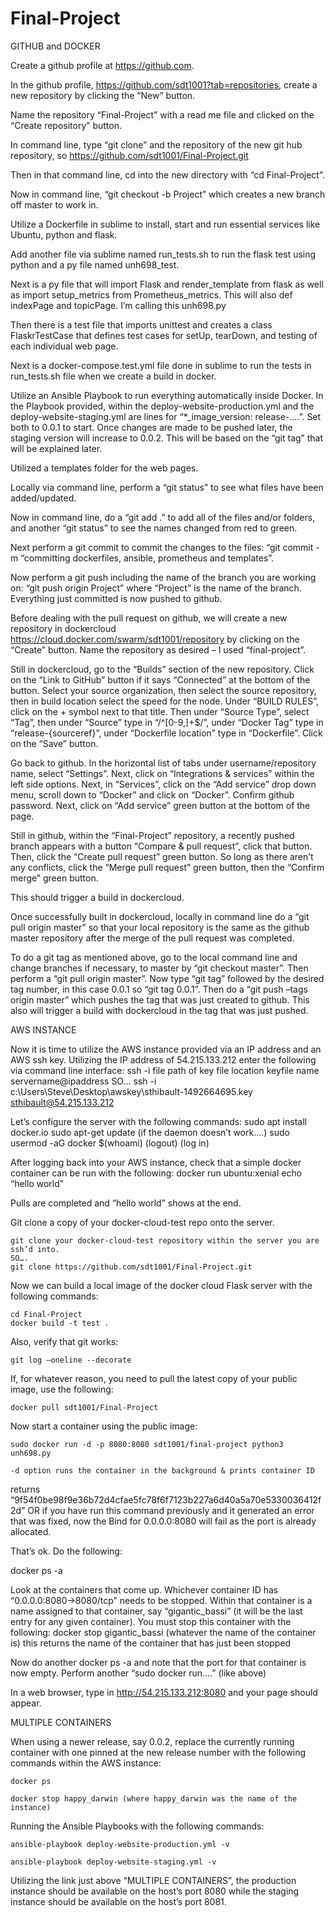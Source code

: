 # Final-Project


GITHUB and DOCKER


Create a github profile at https://github.com. 

In the github profile, https://github.com/sdt1001?tab=repositories, create a new repository by clicking the “New” button. 

Name the repository “Final-Project” with a read me file and clicked on the “Create repository” button. 

In command line, type “git clone” and the repository of the new git hub repository, so https://github.com/sdt1001/Final-Project.git 

Then in that command line, cd into the new directory with “cd Final-Project”.

Now in command line, “git checkout -b Project” which creates a new branch off master to work in. 

Utilize a Dockerfile in sublime to install, start and run essential services like Ubuntu, python and flask. 

Add another file via sublime named run_tests.sh to run the flask test using python and a py file named unh698_test. 

Next is a py file that will import Flask and render_template from flask as well as import setup_metrics from Prometheus_metrics. This will also def indexPage and topicPage. I’m calling this unh698.py

Then there is a test file that imports unittest and creates a class FlaskrTestCase that defines test cases for setUp, tearDown, and testing of each individual web page. 

Next is a docker-compose.test.yml file done in sublime to run the tests in run_tests.sh file when we create a build in docker. 

Utilize an Ansible Playbook to run everything automatically inside Docker. In the Playbook provided, within the deploy-website-production.yml and the deploy-website-staging.yml are lines for “*_image_version: release-….”. Set both to 0.0.1 to start. Once changes are made to be pushed later, the staging version will increase to 0.0.2. This will be based on the “git tag” that will be explained later. 

Utilized a templates folder for the web pages. 

Locally via command line, perform a “git status” to see what files have been added/updated. 

Now in command line, do a “git add .” to add all of the files and/or folders, and another “git status” to see the names changed from red to green. 

Next perform a git commit to commit the changes to the files: “git commit -m “committing dockerfiles, ansible, prometheus and templates”. 

Now perform a git push including the name of the branch you are working on: “git push origin Project” where “Project” is the name of the branch. Everything just committed is now pushed to github. 

Before dealing with the pull request on github, we will create a new repository in dockercloud https://cloud.docker.com/swarm/sdt1001/repository by clicking on the “Create” button. Name the repository as desired – I used “final-project”. 

Still in dockercloud, go to the “Builds” section of the new repository. Click on the “Link to GitHub” button if it says “Connected” at the bottom of the button. Select your source organization, then select the source repository, then in build location select the speed for the node. Under “BUILD RULES”, click on the + symbol next to that title. Then under “Source Type”, select “Tag”, then under “Source” type in “/^[0-9,]+$/”, under “Docker Tag” type in “release-{sourceref}”, under “Dockerfile location” type in “Dockerfile”. Click on the “Save” button. 

Go back to github. In the horizontal list of tabs under username/repository name, select “Settings”. Next, click on “Integrations & services” within the left side options. Next, in “Services”, click on the “Add service” drop down menu, scroll down to “Docker” and click on “Docker”. Confirm github password. Next, click on “Add service” green button at the bottom of the page. 

Still in github, within the “Final-Project” repository, a recently pushed branch appears with a button “Compare & pull request”, click that button. Then, click the “Create pull request” green button. So long as there aren’t any conflicts, click the “Merge pull request” green button, then the “Confirm merge” green button. 

This should trigger a build in dockercloud. 

Once successfully built in dockercloud, locally in command line do a “git pull origin master” so that your local repository is the same as the github master repository after the merge of the pull request was completed. 

To do a git tag as mentioned above, go to the local command line and change branches if necessary, to master by “git checkout master”. Then perform a “git pull origin master”. Now type “git tag” followed by the desired tag number, in this case 0.0.1 so “git tag 0.0.1”. Then do a “git push –tags origin master” which pushes the tag that was just created to github. This also will 
trigger a build with dockercloud in the tag that was just pushed. 


AWS INSTANCE


Now it is time to utilize the AWS instance provided via an IP address and an AWS ssh key. Utilizing the IP address of 54.215.133.212 enter the following via command line interface:
	ssh -i file path of key file location keyfile name servername@ipaddress 
	SO…
	ssh -i c:\Users\Steve\Desktop\awskey\sthibault-1492664695.key sthibault@54.215.133.212

Let’s configure the server with the following commands:
	sudo apt install docker.io
	sudo apt-get update
	(if the daemon doesn’t work….)
	sudo usermod -aG docker $(whoami)
	(logout)
	(log in)

After logging back into your AWS instance, check that a simple docker container can be run with the following:
	docker run ubuntu:xenial echo “hello world”

Pulls are completed and “hello world” shows at the end.

Git clone a copy of your docker-cloud-test repo onto the server.

	git clone your docker-cloud-test repository within the server you are ssh’d into.
	SO….
	git clone https://github.com/sdt1001/Final-Project.git

Now we can build a local image of the docker cloud Flask server with the following commands: 

	cd Final-Project 
	docker build -t test .

Also, verify that git works: 

	git log –oneline --decorate

If, for whatever reason, you need to pull the latest copy of your public image, use the following:
	
	docker pull sdt1001/Final-Project 

Now start a container using the public image:
	
	sudo docker run -d -p 8080:8080 sdt1001/final-project python3 unh698.py

	-d option runs the container in the background & prints container ID
returns “9f54f0be98f9e36b72d4cfae5fc78f6f7123b227a6d40a5a70e5330036412f2d”
OR if you have run this command previously and it generated an error that was fixed, now the Bind for 0.0.0.0:8080 will fail as the port is already allocated.

That’s ok. Do the following:

docker ps -a

Look at the containers that come up. Whichever container ID has “0.0.0.0:8080->8080/tcp” needs to be stopped. Within that container is a name assigned to that container, say “gigantic_bassi” (it will be the last entry for any given container). You must stop this container with the following:
docker stop gigantic_bassi (whatever the name of the container is) this returns the name of the container that has just been stopped

Now do another docker ps -a and note that the port for that container is now empty. 
Perform another “sudo docker run….” (like above)

In a web browser, type in http://54.215.133.212:8080 and your page should appear.

MULTIPLE CONTAINERS

When using a newer release, say 0.0.2, replace the currently running container with one pinned at the new release number with the following commands within the AWS instance:
	
	docker ps
	
	docker stop happy_darwin (where happy_darwin was the name of the instance)

Running the Ansible Playbooks with the following commands:

	ansible-playbook deploy-website-production.yml -v
	
	ansible-playbook deploy-website-staging.yml -v

Utilizing the link just above “MULTIPLE CONTAINERS”, the production instance should be available on the host’s port 8080 while the staging instance should be available on the host’s port 8081.